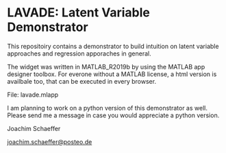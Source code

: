 # LAVADE: Latent Variable Demonstrator

This repositoiry contains a demonstrator to build intuition on latent variable approaches and regression apporaches in general. 

The widget was written in MATLAB_R2019b by using the MATLAB app designer toolbox. 
For everone without a MATLAB license, a html version is availbale too, that can be executed in every browser. 

File: lavade.mlapp 

I am planning to work on a python version of this demonstrator as well. 
Please send me a message in case you would appreciate a python version. 





Joachim Schaeffer

joachim.schaeffer@posteo.de
